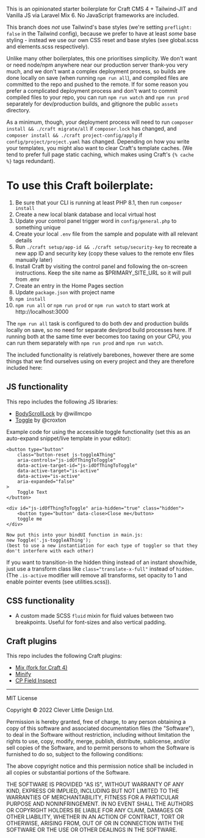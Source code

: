 This is an opinionated starter boilerplate for Craft CMS 4 + Tailwind-JIT and Vanilla JS via Laravel Mix 6. No JavaScript frameworks are included.

This branch does *not* use Tailwind's base styles (we're setting `preflight: false` in the Tailwind config), because we prefer to have at least _some_ base styling - instead we use our own CSS reset and base styles (see global.scss and elements.scss respectively).

Unlike many other boilerplates, this one prioritises simplicity. We don't want or need node/npm anywhere near our production server thank-you very much, and we don't want a complex deployment process, so builds are done locally on save (when running `npm run all`), and compiled files are committed to the repo and pushed to the remote. If for some reason you prefer a complicated deployment process and don't want to commit compiled files to your repo, you can run `npm run watch` and `npm run prod` separately for dev/production builds, and gitignore the public `assets` directory.

As a minimum, though, your deployment process will need to run `composer install && ./craft migrate/all` if `composer.lock` has changed, and `composer install && ./craft project-config/apply` if `config/project/project.yaml` has changed. Depending on how you write your templates, you might also want to clear Craft's template caches. (We tend to prefer full page static caching, which makes using Craft's `{% cache %}` tags redundant).

To use this Craft boilerplate:
====================================

1. Be sure that your CLI is running at least PHP 8.1, then run `composer install`
1. Create a new local blank database and local virtual host
1. Update your control panel trigger word in `config/general.php` to something unique
1. Create your local `.env` file from the sample and populate with all relevant details
1. Run `./craft setup/app-id && ./craft setup/security-key` to recreate a new app ID and security key (copy these values to the remote env files manually later)
1. Install Craft by visiting the control panel and following the on-screen instructions. Keep the site name as $PRIMARY_SITE_URL so it will pull from .env
1. Create an entry in the Home Pages section
1. Update `package.json` with project name
1. `npm install`
1. `npm run all` or `npm run prod` or `npm run watch` to start work at http://localhost:3000

The `npm run all` task is configured to do both dev and production builds locally on save, so no need for separate dev/prod build processes here. If running both at the same time ever becomes too taxing on your CPU, you can run them separately with `npm run prod` and `npm run watch`.

The included functionality is relatively barebones, however there are some things that we find ourselves using on every project and they are therefore included here:

JS functionality
-------------------

This repo includes the following JS libraries:

* <a href="https://github.com/willmcpo/body-scroll-lock">BodyScrollLock</a> by @willmcpo
* <a href="https://codepen.io/croxton/pen/yLOLzjo">Toggle</a> by @croxton

Example code for using the accessible toggle functionality (set this as an auto-expand snippet/live template in your editor):

```
<button type="button"
	class="button-reset js-toggleAThing"
	aria-controls="js-idOfThingToToggle"
	data-active-target-id="js-idOfThingToToggle"
	data-active-target="is-active"
	data-active="is-active"
	aria-expanded="false"
>
	Toggle Text
</button>

<div id="js-idOfThingToToggle" aria-hidden="true" class="hidden">
	<button type="button" data-close>Close me</button>
	toggle me
</div>

Now put this into your bindUI function in main.js:
new Toggle('.js-toggleAThing');
(best to use a new instantiation for each type of toggler so that they don't interfere with each other)
```

If you want to transition-in the hidden thing instead of an instant show/hide, just use a transform class like `class="translate-x-full"` instead of `hidden`. (The `.is-active` modifier will remove all transforms, set opacity to 1 and enable pointer events (see utilities.scss)).

CSS functionality
-------------------

* A custom made SCSS `fluid` mixin for fluid values between two breakpoints. Useful for font-sizes and also vertical padding.

Craft plugins
----------------

This repo includes the following Craft plugins:

* <a href="https://plugins.craftcms.com/mix">Mix (fork for Craft 4)</a>
* <a href="https://plugins.craftcms.com/minify">Minify</a>
* <a href="https://plugins.craftcms.com/cp-field-inspect">CP Field Inspect</a>

-------------------------------------------

MIT License

Copyright &copy; 2022 Clever Little Design Ltd.

Permission is hereby granted, free of charge, to any person obtaining a copy
of this software and associated documentation files (the "Software"), to deal
in the Software without restriction, including without limitation the rights
to use, copy, modify, merge, publish, distribute, sublicense, and/or sell
copies of the Software, and to permit persons to whom the Software is
furnished to do so, subject to the following conditions:

The above copyright notice and this permission notice shall be included in all
copies or substantial portions of the Software.

THE SOFTWARE IS PROVIDED "AS IS", WITHOUT WARRANTY OF ANY KIND, EXPRESS OR
IMPLIED, INCLUDING BUT NOT LIMITED TO THE WARRANTIES OF MERCHANTABILITY,
FITNESS FOR A PARTICULAR PURPOSE AND NONINFRINGEMENT. IN NO EVENT SHALL THE
AUTHORS OR COPYRIGHT HOLDERS BE LIABLE FOR ANY CLAIM, DAMAGES OR OTHER
LIABILITY, WHETHER IN AN ACTION OF CONTRACT, TORT OR OTHERWISE, ARISING FROM,
OUT OF OR IN CONNECTION WITH THE SOFTWARE OR THE USE OR OTHER DEALINGS IN THE
SOFTWARE.
